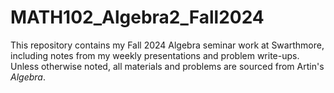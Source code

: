 # MATH102_Algebra2_Fall2024

This repository contains my Fall 2024 Algebra seminar work at Swarthmore, including notes from my weekly presentations and problem write-ups. Unless otherwise noted, all materials and problems are sourced from Artin's _Algebra_.
